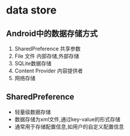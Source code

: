 # data store

## Android中的数据存储方式

1. SharedPreference 共享参数
2. File 文件 内部存储,外部存储
3. SQLite数据存储
4. Content Provider 内容提供者
5. 网络存储



## SharedPreference

- 轻量级数据存储
- 数据存储为xml文件,通过key-value的形式存储
- 通常用于存储配置信息,如用户的自定义配置信息